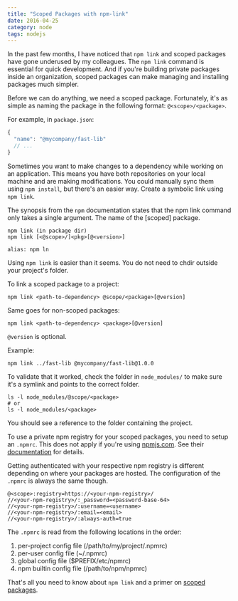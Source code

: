 ```yaml
---
title: "Scoped Packages with npm-link"
date: 2016-04-25
category: node
tags: nodejs
---
```


In the past few months, I have noticed that `npm link` and scoped packages have gone underused by my colleagues.
The `npm link` command is essential for quick development. And if you're building private packages inside an organization, scoped packages can make managing and installing packages much simpler.



Before we can do anything, we need a scoped package. Fortunately, it's as simple as naming the package in the following format: `@<scope>/<package>`.

For example, in `package.json`:
```js
{
  "name": "@mycompany/fast-lib"
  // ...
}
```

Sometimes you want to make changes to a dependency while working on an application. This means you have both repositories on your local machine and are making modifications. You could manually sync them using `npm install`, but there's an easier way. Create a symbolic link using `npm link`.

The synopsis from the `npm` documentation states that the npm link command only takes a single argument. The name of the [scoped] package.

```
npm link (in package dir)
npm link [<@scope>/]<pkg>[@<version>]

alias: npm ln
```

Using `npm link` is easier than it seems. You do not need to chdir outside your project's folder.

To link a scoped package to a project:
```
npm link <path-to-dependency> @scope/<package>[@version]
```

Same goes for non-scoped packages:
```
npm link <path-to-dependency> <package>[@version]
```

`@version` is optional.

Example:
```
npm link ../fast-lib @mycompany/fast-lib@1.0.0
```

To validate that it worked, check the folder in `node_modules/` to make sure it's a symlink and points to the correct folder.

```
ls -l node_modules/@scope/<package>
# or
ls -l node_modules/<package>
```

You should see a reference to the folder containing the project.

To use a private npm registry for your scoped packages, you need to setup an `.npmrc`. This does not apply if you're using [npmjs.com](https://www.npmjs.com/npm/private-packages). See their [documentation](https://docs.npmjs.com/orgs/what-are-orgs) for details.


Getting authenticated with your respective npm registry is different depending on where your packages are hosted. The configuration of the `.npmrc` is always the same though.
```
@<scope>:registry=https://<your-npm-registry>/
//<your-npm-registry>/:_password=<password-base-64>
//<your-npm-registry>/:username=<username>
//<your-npm-registry>/:email=<email>
//<your-npm-registry>/:always-auth=true
```

The `.npmrc` is read from the following locations in the order:
1. per-project config file (/path/to/my/project/.npmrc)
1. per-user config file (~/.npmrc)
1. global config file ($PREFIX/etc/npmrc)
1. npm builtin config file (/path/to/npm/npmrc)

That's all you need to know about `npm link` and a primer on [scoped packages](https://docs.npmjs.com/misc/scope).
